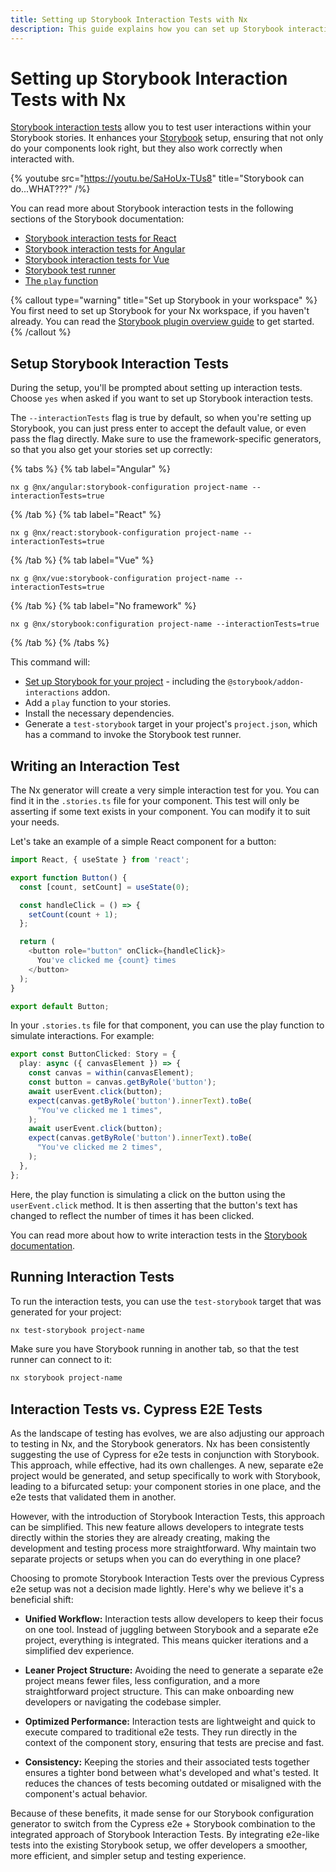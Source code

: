 ```yaml
---
title: Setting up Storybook Interaction Tests with Nx
description: This guide explains how you can set up Storybook interaction tests on your Nx workspace.
---
```


# Setting up Storybook Interaction Tests with Nx

[Storybook interaction tests](https://storybook.js.org/docs/react/writing-tests/interaction-testing) allow you to test user interactions within your Storybook stories. It enhances your [Storybook](https://storybook.js.org/) setup, ensuring that not only do your components look right, but they also work correctly when interacted with.

{% youtube
src="https://youtu.be/SaHoUx-TUs8"
title="Storybook can do...WHAT???" /%}

You can read more about Storybook interaction tests in the following sections of the Storybook documentation:

- [Storybook interaction tests for React](https://storybook.js.org/docs/react/writing-tests/interaction-testing)
- [Storybook interaction tests for Angular](https://storybook.js.org/docs/angular/writing-tests/interaction-testing)
- [Storybook interaction tests for Vue](https://storybook.js.org/docs/vue/writing-tests/interaction-testing)
- [Storybook test runner](https://storybook.js.org/docs/react/writing-tests/test-runner)
- [The `play` function](https://storybook.js.org/docs/react/writing-stories/play-function)

{% callout type="warning" title="Set up Storybook in your workspace" %}
You first need to set up Storybook for your Nx workspace, if you haven't already. You can read the [Storybook plugin overview guide](/nx-api/storybook) to get started.
{% /callout %}

## Setup Storybook Interaction Tests

During the setup, you'll be prompted about setting up interaction tests. Choose `yes` when asked if you want to set up Storybook interaction tests.

The `--interactionTests` flag is true by default, so when you're setting up Storybook, you can just press enter to accept the default value, or even pass the flag directly. Make sure to use the framework-specific generators, so that you also get your stories set up correctly:

{% tabs %}
{% tab label="Angular" %}

```shell
nx g @nx/angular:storybook-configuration project-name --interactionTests=true
```

{% /tab %}
{% tab label="React" %}

```shell
nx g @nx/react:storybook-configuration project-name --interactionTests=true
```

{% /tab %}
{% tab label="Vue" %}

```shell
nx g @nx/vue:storybook-configuration project-name --interactionTests=true
```

{% /tab %}
{% tab label="No framework" %}

```shell
nx g @nx/storybook:configuration project-name --interactionTests=true
```

{% /tab %}
{% /tabs %}

This command will:

- [Set up Storybook for your project](/nx-api/storybook) - including the `@storybook/addon-interactions` addon.
- Add a `play` function to your stories.
- Install the necessary dependencies.
- Generate a `test-storybook` target in your project's `project.json`, which has a command to invoke the Storybook test runner.

## Writing an Interaction Test

The Nx generator will create a very simple interaction test for you. You can find it in the `.stories.ts` file for your component. This test will only be asserting if some text exists in your component.
You can modify it to suit your needs.

Let's take an example of a simple React component for a button:

```typescript
import React, { useState } from 'react';

export function Button() {
  const [count, setCount] = useState(0);

  const handleClick = () => {
    setCount(count + 1);
  };

  return (
    <button role="button" onClick={handleClick}>
      You've clicked me {count} times
    </button>
  );
}

export default Button;
```

In your `.stories.ts` file for that component, you can use the play function to simulate interactions. For example:

```typescript
export const ButtonClicked: Story = {
  play: async ({ canvasElement }) => {
    const canvas = within(canvasElement);
    const button = canvas.getByRole('button');
    await userEvent.click(button);
    expect(canvas.getByRole('button').innerText).toBe(
      "You've clicked me 1 times",
    );
    await userEvent.click(button);
    expect(canvas.getByRole('button').innerText).toBe(
      "You've clicked me 2 times",
    );
  },
};
```

Here, the play function is simulating a click on the button using the `userEvent.click` method. It is then asserting that the button's text has changed to reflect the number of times it has been clicked.

You can read more about how to write interaction tests in the [Storybook documentation](https://storybook.js.org/docs/react/writing-tests/interaction-testing).

## Running Interaction Tests

To run the interaction tests, you can use the `test-storybook` target that was generated for your project:

```bash
nx test-storybook project-name
```

Make sure you have Storybook running in another tab, so that the test runner can connect to it:

```bash
nx storybook project-name
```

## Interaction Tests vs. Cypress E2E Tests

As the landscape of testing has evolves, we are also adjusting our approach to testing in Nx, and the Storybook generators. Nx has been consistently suggesting the use of Cypress for e2e tests in conjunction with Storybook. This approach, while effective, had its own challenges. A new, separate e2e project would be generated, and setup specifically to work with Storybook, leading to a bifurcated setup: your component stories in one place, and the e2e tests that validated them in another.

However, with the introduction of Storybook Interaction Tests, this approach can be simplified. This new feature allows developers to integrate tests directly within the stories they are already creating, making the development and testing process more straightforward. Why maintain two separate projects or setups when you can do everything in one place?

Choosing to promote Storybook Interaction Tests over the previous Cypress e2e setup was not a decision made lightly. Here's why we believe it's a beneficial shift:

- **Unified Workflow:** Interaction tests allow developers to keep their focus on one tool. Instead of juggling between Storybook and a separate e2e project, everything is integrated. This means quicker iterations and a simplified dev experience.

- **Leaner Project Structure:** Avoiding the need to generate a separate e2e project means fewer files, less configuration, and a more straightforward project structure. This can make onboarding new developers or navigating the codebase simpler.

- **Optimized Performance:** Interaction tests are lightweight and quick to execute compared to traditional e2e tests. They run directly in the context of the component story, ensuring that tests are precise and fast.

- **Consistency:** Keeping the stories and their associated tests together ensures a tighter bond between what's developed and what's tested. It reduces the chances of tests becoming outdated or misaligned with the component's actual behavior.

Because of these benefits, it made sense for our Storybook configuration generator to switch from the Cypress e2e + Storybook combination to the integrated approach of Storybook Interaction Tests. By integrating e2e-like tests into the existing Storybook setup, we offer developers a smoother, more efficient, and simpler setup and testing experience.
